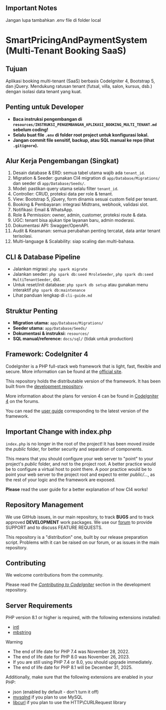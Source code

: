 ## Important Notes

Jangan lupa tambahkan .env file di folder local

# SmartPricingAndPaymentSystem (Multi-Tenant Booking SaaS)

## Tujuan
Aplikasi booking multi-tenant (SaaS) berbasis CodeIgniter 4, Bootstrap 5, dan jQuery. Mendukung ratusan tenant (futsal, villa, salon, kursus, dsb.) dengan isolasi data tenant yang kuat.

## Penting untuk Developer
- **Baca instruksi pengembangan di `resources/INSTRUKSI_PENGEMBANGAN_APLIKASI_BOOKING_MULTI_TENANT.md` sebelum coding!**
- **Selalu buat file `.env` di folder root project untuk konfigurasi lokal.**
- **Jangan commit file sensitif, backup, atau SQL manual ke repo (lihat `.gitignore`).**

## Alur Kerja Pengembangan (Singkat)
1. Desain database & ERD: semua tabel utama wajib ada `tenant_id`.
2. Migration & Seeder: gunakan CI4 migration di `app/Database/Migrations/` dan seeder di `app/Database/Seeds/`.
3. Model: pastikan query utama selalu filter `tenant_id`.
4. Controller: CRUD, proteksi data per role & tenant.
5. View: Bootstrap 5, jQuery, form dinamis sesuai custom field per tenant.
6. Booking & Pembayaran: integrasi Midtrans, webhook, validasi slot.
7. Notifikasi: Email & WhatsApp.
8. Role & Permission: owner, admin, customer, proteksi route & data.
9. UGC: tenant bisa ajukan tipe layanan baru, admin moderasi.
10. Dokumentasi API: Swagger/OpenAPI.
11. Audit & Keamanan: semua perubahan penting tercatat, data antar tenant terisolasi.
12. Multi-language & Scalability: siap scaling dan multi-bahasa.

## CLI & Database Pipeline
- Jalankan migrasi: `php spark migrate`
- Jalankan seeder: `php spark db:seed MroleSeeder`, `php spark db:seed MultiTenantSeeder`, dst.
- Untuk reset/init database: `php spark db setup` atau gunakan menu interaktif `php spark db:maintenance`
- Lihat panduan lengkap di `cli-guide.md`

## Struktur Penting
- **Migration utama:** `app/Database/Migrations/`
- **Seeder utama:** `app/Database/Seeds/`
- **Dokumentasi & instruksi:** `resources/`
- **SQL manual/reference:** `docs/sql/` (tidak untuk production)

## Framework: CodeIgniter 4

CodeIgniter is a PHP full-stack web framework that is light, fast, flexible and secure.
More information can be found at the [official site](https://codeigniter.com).

This repository holds the distributable version of the framework.
It has been built from the
[development repository](https://github.com/codeigniter4/CodeIgniter4).

More information about the plans for version 4 can be found in [CodeIgniter 4](https://forum.codeigniter.com/forumdisplay.php?fid=28) on the forums.

You can read the [user guide](https://codeigniter.com/user_guide/)
corresponding to the latest version of the framework.

## Important Change with index.php

`index.php` is no longer in the root of the project! It has been moved inside the *public* folder,
for better security and separation of components.

This means that you should configure your web server to "point" to your project's *public* folder, and
not to the project root. A better practice would be to configure a virtual host to point there. A poor practice would be to point your web server to the project root and expect to enter *public/...*, as the rest of your logic and the
framework are exposed.

**Please** read the user guide for a better explanation of how CI4 works!

## Repository Management

We use GitHub issues, in our main repository, to track **BUGS** and to track approved **DEVELOPMENT** work packages.
We use our [forum](http://forum.codeigniter.com) to provide SUPPORT and to discuss
FEATURE REQUESTS.

This repository is a "distribution" one, built by our release preparation script.
Problems with it can be raised on our forum, or as issues in the main repository.

## Contributing

We welcome contributions from the community.

Please read the [*Contributing to CodeIgniter*](https://github.com/codeigniter4/CodeIgniter4/blob/develop/CONTRIBUTING.md) section in the development repository.

## Server Requirements

PHP version 8.1 or higher is required, with the following extensions installed:

- [intl](http://php.net/manual/en/intl.requirements.php)
- [mbstring](http://php.net/manual/en/mbstring.installation.php)

> [!WARNING]
> - The end of life date for PHP 7.4 was November 28, 2022.
> - The end of life date for PHP 8.0 was November 26, 2023.
> - If you are still using PHP 7.4 or 8.0, you should upgrade immediately.
> - The end of life date for PHP 8.1 will be December 31, 2025.

Additionally, make sure that the following extensions are enabled in your PHP:

- json (enabled by default - don't turn it off)
- [mysqlnd](http://php.net/manual/en/mysqlnd.install.php) if you plan to use MySQL
- [libcurl](http://php.net/manual/en/curl.requirements.php) if you plan to use the HTTP\CURLRequest library
